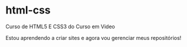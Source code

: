 # html-css
Curso de HTML5 E CSS3 do Curso em Video

Estou aprendendo a criar sites e agora vou gerenciar meus repositórios!
